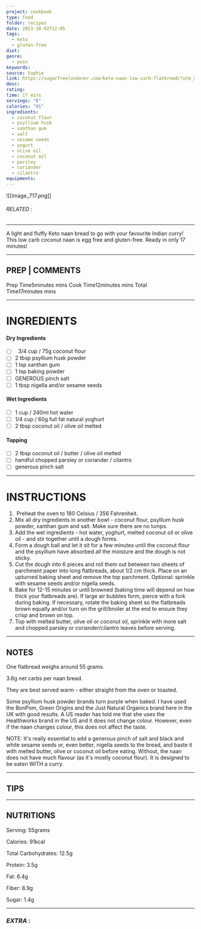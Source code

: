 ```yaml
---
project: cookbook
type: food
folder: recipes
date: 2023-10-02T12:05
tags:
  - keto
  - gluten-free
diet: 
genre:
  - pain
keywords: 
source: Sophie
link: https://sugarfreelondoner.com/keto-naan-low-carb-flatbread/?utm_medium=social&utm_source=pinterest&utm_campaign=tailwind_tribes&utm_content=tribes&utm_term=740856468_29942268_209191#wprm-recipe-container-13379
desc: 
rating: 
time: 17 mins
servings: "6"
calories: "91"
ingredients:
  - coconut flour
  - psyllium husk
  - xanthan gum
  - salt
  - sesame seeds
  - yogurt
  - olive oil
  - coconut oil
  - parsley
  - coriander
  - cilantro
equipments:
---
```


![[image_717.png]]
###### *RELATED* : 
---
A light and fluffy Keto naan bread to go with your favourite Indian curry! This low carb coconut naan is egg free and gluten-free. Ready in only 17 minutes!

---
## PREP | COMMENTS

Prep Time5minutes mins
Cook Time12minutes mins
Total Time17minutes mins

---
# INGREDIENTS

#### Dry Ingredients

- [ ]    3/4 cup / 75g coconut flour
- [ ] 2 tbsp psyllium husk powder
- [ ] 1 tsp xanthan gum
- [ ] 1 tsp baking powder
- [ ] GENEROUS pinch salt
- [ ] 1 tbsp nigella and/or sesame seeds

#### Wet Ingredients

- [ ] 1 cup / 240ml hot water
- [ ] 1/4 cup / 60g full fat natural yoghurt
- [ ] 2 tbsp coconut oil / olive oil melted

#### Topping

- [ ] 2 tbsp coconut oil / butter / olive oil melted
- [ ] handful chopped parsley or coriander / cilantro
- [ ] generous pinch salt

---
# INSTRUCTIONS

1.  Preheat the oven to 180 Celsius / 356 Fahrenheit.  
2. Mix all dry ingredients in another bowl - coconut flour, psyllium husk powder, xanthan gum and salt. Make sure there are no lumps. 
3. Add the wet ingredients - hot water, yoghurt, melted coconut oil or olive oil - and stir together until a dough forms. 
4. Form a dough ball and let it sit for a few minutes until the coconut flour and the psyllium have absorbed all the moisture and the dough is not sticky.  
5. Cut the dough into 6 pieces and roll them out between two sheets of parchment paper into long flatbreads, about 1/2 cm thick. Place on an upturned baking sheet and remove the top parchment. Optional: sprinkle with sesame seeds and/or nigella seeds. 
6. Bake for 12-15 minutes or until browned (baking time will depend on how thick your flatbreads are). If large air bubbles form, pierce with a fork during baking. If necessary, rotate the baking sheet so the flatbreads brown equally and/or turn on the grill/broiler at the end to ensure they crisp and brown on top.  
7. Top with melted butter, olive oil or coconut oil, sprinkle with more salt and chopped parsley or coriander/cilantro leaves before serving.

---
## NOTES

One flatbread weighs around 55 grams. 

3.6g net carbs per naan bread.  

They are best served warm - either straight from the oven or toasted.

Some psyllium husk powder brands turn purple when baked. I have used the BonPom, Green Origins and the Just Natural Organics brand here in the UK with good results. A US reader has told me that she uses the Healthworks brand in the US and it does not change colour. However, even if the naan changes colour, this does not affect the taste.

NOTE: It's really essential to add a generous pinch of salt and black and white sesame seeds or, even better, nigella seeds to the bread, and baste it with melted butter, olive or coconut oil before eating. Without, the naan does not have much flavour (as it's mostly coconut flour). It is designed to be eaten WITH a curry.

---
## TIPS



---
## NUTRITIONS

Serving: 55grams

Calories: 91kcal

Total Carbohydrates: 12.5g

Protein: 3.5g

Fat: 6.4g

Fiber: 8.9g

Sugar: 1.4g

---
### *EXTRA* :



